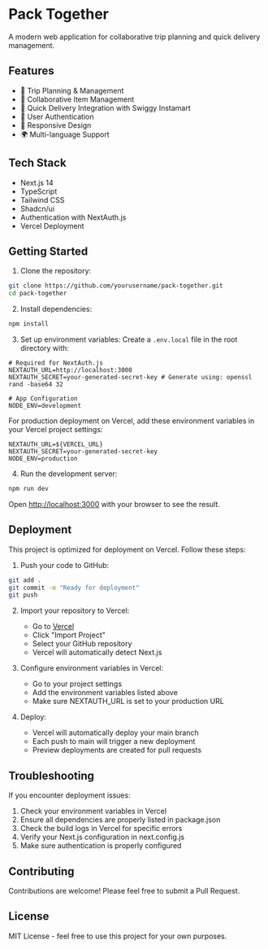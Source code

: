 # Pack Together

A modern web application for collaborative trip planning and quick delivery management.

## Features

- 🧳 Trip Planning & Management
- 👥 Collaborative Item Management
- 🚀 Quick Delivery Integration with Swiggy Instamart
- 🔐 User Authentication
- 📱 Responsive Design
- 🌍 Multi-language Support

## Tech Stack

- Next.js 14
- TypeScript
- Tailwind CSS
- Shadcn/ui
- Authentication with NextAuth.js
- Vercel Deployment

## Getting Started

1. Clone the repository:
```bash
git clone https://github.com/yourusername/pack-together.git
cd pack-together
```

2. Install dependencies:
```bash
npm install
```

3. Set up environment variables:
Create a `.env.local` file in the root directory with:
```env
# Required for NextAuth.js
NEXTAUTH_URL=http://localhost:3000
NEXTAUTH_SECRET=your-generated-secret-key # Generate using: openssl rand -base64 32

# App Configuration
NODE_ENV=development
```

For production deployment on Vercel, add these environment variables in your Vercel project settings:
```env
NEXTAUTH_URL=${VERCEL_URL}
NEXTAUTH_SECRET=your-generated-secret-key
NODE_ENV=production
```

4. Run the development server:
```bash
npm run dev
```

Open [http://localhost:3000](http://localhost:3000) with your browser to see the result.

## Deployment

This project is optimized for deployment on Vercel. Follow these steps:

1. Push your code to GitHub:
```bash
git add .
git commit -m "Ready for deployment"
git push
```

2. Import your repository to Vercel:
   - Go to [Vercel](https://vercel.com)
   - Click "Import Project"
   - Select your GitHub repository
   - Vercel will automatically detect Next.js

3. Configure environment variables in Vercel:
   - Go to your project settings
   - Add the environment variables listed above
   - Make sure NEXTAUTH_URL is set to your production URL

4. Deploy:
   - Vercel will automatically deploy your main branch
   - Each push to main will trigger a new deployment
   - Preview deployments are created for pull requests

## Troubleshooting

If you encounter deployment issues:

1. Check your environment variables in Vercel
2. Ensure all dependencies are properly listed in package.json
3. Check the build logs in Vercel for specific errors
4. Verify your Next.js configuration in next.config.js
5. Make sure authentication is properly configured

## Contributing

Contributions are welcome! Please feel free to submit a Pull Request.

## License

MIT License - feel free to use this project for your own purposes.
